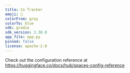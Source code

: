 ```yaml
---
title: Co Tracker
emoji: 🐠
colorFrom: gray
colorTo: blue
sdk: gradio
sdk_version: 3.38.0
app_file: app.py
pinned: false
license: apache-2.0
---
```


Check out the configuration reference at https://huggingface.co/docs/hub/spaces-config-reference
